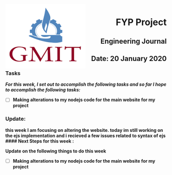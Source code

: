 
<img align="left" width="250" height="200" src="/gmit.png">

<h1 align="right"><b>FYP Project</h1>
<h2 align="right">Engineering Journal</h2>
<h2 align="right">Date: 20 January 2020</h2>

### Tasks
 *For this week, I set out to accomplish the following tasks and so far I hope to accomplish the following tasks:*
 


- [ ] Making alterations to my nodejs code for the main website for my project 



 

<p></p>
<p></p>

### Update:
<p> this week I am focusing on altering the website. today im still working on the ejs implementation and i recieved a few issues related to syntax of ejs 
#### Next Steps for this week :

<p>Update on the following things to do this week</p>

- [ ] Making alterations to my nodejs code for the main website for my project 

